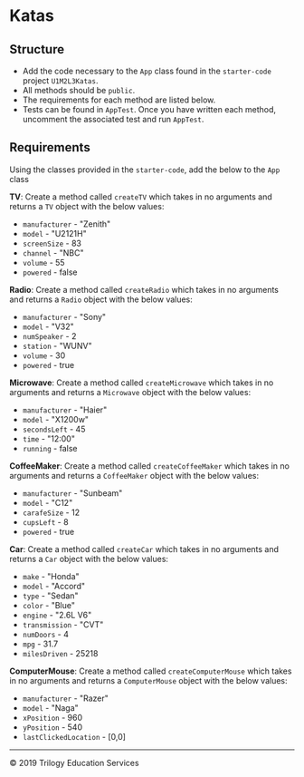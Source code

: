 # Katas

## Structure

- Add the code necessary to the `App` class found in the `starter-code` project `U1M2L3Katas`.
- All methods should be `public`.
- The requirements for each method are listed below.
- Tests can be found in `AppTest`. Once you have written each method, uncomment the associated test and run `AppTest`.

## Requirements

Using the classes provided in the `starter-code`, add the below to the `App` class

**TV**: Create a method called `createTV` which takes in no arguments and returns a `TV` object with the below values:
- `manufacturer` - "Zenith"
- `model` - "U2121H"
- `screenSize` - 83
- `channel` - "NBC"
- `volume` - 55
- `powered` - false

**Radio**: Create a method called `createRadio` which takes in no arguments and returns a `Radio` object with the below values:
- `manufacturer` - "Sony"
- `model` - "V32"
- `numSpeaker` - 2
- `station` - "WUNV"
- `volume` - 30
- `powered` - true

**Microwave**: Create a method called `createMicrowave` which takes in no arguments and returns a `Microwave` object with the below values:
- `manufacturer` - "Haier"
- `model` - "X1200w"
- `secondsLeft` - 45
- `time` - "12:00"
- `running` - false

**CoffeeMaker**: Create a method called `createCoffeeMaker` which takes in no arguments and returns a `CoffeeMaker` object with the below values:
- `manufacturer` - "Sunbeam"
- `model` - "C12"
- `carafeSize` - 12
- `cupsLeft` - 8
- `powered` - true

**Car**: Create a method called `createCar` which takes in no arguments and returns a `Car` object with the below values:
- `make` - "Honda"
- `model` - "Accord"
- `type` - "Sedan"
- `color` - "Blue"
- `engine` - "2.6L V6"
- `transmission` - "CVT"
- `numDoors` - 4
- `mpg` - 31.7
- `milesDriven` - 25218

**ComputerMouse**: Create a method called `createComputerMouse` which takes in no arguments and returns a `ComputerMouse` object with the below values:
- `manufacturer` - "Razer"
- `model` - "Naga"
- `xPosition` - 960
- `yPosition` - 540
- `lastClickedLocation` - [0,0]

---
© 2019 Trilogy Education Services
